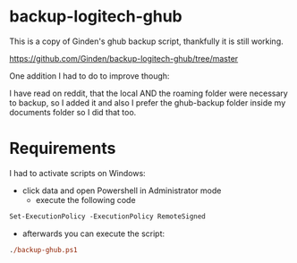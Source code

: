# backup-logitech-ghub
This is a copy of Ginden's ghub backup script, thankfully it is still working.

https://github.com/Ginden/backup-logitech-ghub/tree/master

One addition I had to do to improve though:

I have read on reddit, that the local AND the roaming folder were necessary to backup, so I added it and also I prefer the ghub-backup folder inside my documents folder so I did that too.

# Requirements

I had to activate scripts on Windows:

- click data and open Powershell in Administrator mode
  - execute the following code

```ps
Set-ExecutionPolicy -ExecutionPolicy RemoteSigned
```

- afterwards you can execute the script:

```ps
./backup-ghub.ps1
```
